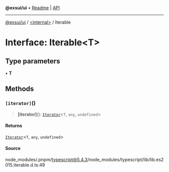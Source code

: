 **@exsui/ui** • [Readme](../../README.md) \| [API](../../globals.md)

***

[@exsui/ui](../../README.md) / [\<internal\>](../README.md) / Iterable

# Interface: Iterable\<T\>

## Type parameters

• **T**

## Methods

### `[iterator]`()

> **[iterator]**(): [`Iterator`](Iterator.md)\<`T`, `any`, `undefined`\>

#### Returns

[`Iterator`](Iterator.md)\<`T`, `any`, `undefined`\>

#### Source

node\_modules/.pnpm/typescript@5.4.3/node\_modules/typescript/lib/lib.es2015.iterable.d.ts:49
